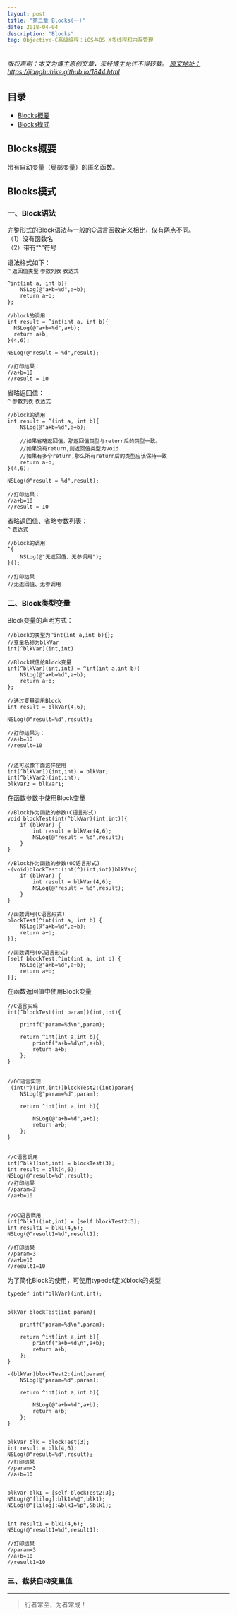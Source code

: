 ```yaml
---
layout: post
title: "第二章 Blocks(一)"
date: 2018-04-04
description: "Blocks"
tag: Objective-C高级编程：iOS与OS X多线程和内存管理
---
```



<h6>
  版权声明：本文为博主原创文章，未经博主允许不得转载。
  <a target="_blank" href="https://jianghuhike.github.io/1844.html">
  原文地址：https://jianghuhike.github.io/1844.html 
  </a>
</h6>



## 目录

* [Blocks概要](#content1)
* [Blocks模式](#content2)



<!-- ************************************************ -->
## <a id="content1"></a>Blocks概要
带有自动变量（局部变量）的匿名函数。

<!-- ************************************************ -->
## <a id="content2"></a>Blocks模式

### 一、Block语法
完整形式的Block语法与一般的C语言函数定义相比，仅有两点不同。     
（1）没有函数名   
（2）带有“^”符号  

语法格式如下：   
`^` `返回值类型` `参数列表` `表达式`  
```objc
^int(int a, int b){
    NSLog(@"a+b=%d",a+b);
    return a+b;
};
```  

```objc
//block的调用
int result = ^int(int a, int b){
  NSLog(@"a+b=%d",a+b);
  return a+b;
}(4,6);

NSLog(@"result = %d",result);

//打印结果：
//a+b=10
//result = 10
```

省略返回值：    
`^` `参数列表` `表达式`    
```objc
//block的调用
int result = ^(int a, int b){
    NSLog(@"a+b=%d",a+b);

    //如果省略返回值，那返回值类型与return后的类型一致。
    //如果没有return,则返回值类型为void
    //如果有多个return,那么所有return后的类型应该保持一致
    return a+b;
}(4,6);

NSLog(@"result = %d",result);

//打印结果：
//a+b=10
//result = 10
```

省略返回值、省略参数列表：    
`^` `表达式`   
```objc
//block的调用
^{
    NSLog(@"无返回值、无参调用");
}();

//打印结果
//无返回值、无参调用
```

### 二、Block类型变量

Block变量的声明方式：
```objc
//block的类型为^int(int a,int b){};
//变量名称为blkVar
int(^blkVar)(int,int)
```

```objc
//Block赋值给Block变量
int(^blkVar)(int,int) = ^int(int a,int b){
    NSLog(@"a+b=%d",a+b);
    return a+b;
};

//通过变量调用Block
int result = blkVar(4,6);

NSLog(@"result=%d",result);

//打印结果为：
//a+b=10
//result=10


//还可以像下面这样使用
int(^blkVar1)(int,int) = blkVar;
int(^blkVar2)(int,int);
blkVar2 = blkVar1;
```

在函数参数中使用Block变量
```objc
//Block作为函数的参数(C语言形式)
void blockTest(int(^blkVar)(int,int)){
    if (blkVar) {
        int result = blkVar(4,6);
        NSLog(@"result = %d",result);
    }
}

//Block作为函数的参数(OC语言形式)
-(void)blockTest:(int(^)(int,int))blkVar{
    if (blkVar) {
        int result = blkVar(4,6);
        NSLog(@"result = %d",result);
    }
}

//函数调用(C语言形式)
blockTest(^int(int a, int b) {
    NSLog(@"a+b=%d",a+b);
    return a+b;
});

//函数调用(OC语言形式)
[self blockTest:^int(int a, int b) {
    NSLog(@"a+b=%d",a+b);
    return a+b;
}];
```

在函数返回值中使用Block变量
```objc
//C语言实现
int(^blockTest(int param))(int,int){
    
    printf("param=%d\n",param);
    
    return ^int(int a,int b){
        printf("a+b=%d\n",a+b);
        return a+b;
    };
}


//OC语言实现
-(int(^)(int,int))blockTest2:(int)param{
    NSLog(@"param=%d",param);

    return ^int(int a,int b){
        
        NSLog(@"a+b=%d",a+b);
        return a+b;
    };
}


//C语言调用
int(^blk)(int,int) = blockTest(3);
int result = blk(4,6);
NSLog(@"result=%d",result);
//打印结果
//param=3
//a+b=10


//OC语言调用
int(^blk1)(int,int) = [self blockTest2:3];
int result1 = blk1(4,6);
NSLog(@"result1=%d",result1);

//打印结果
//param=3
//a+b=10
//result1=10
```

为了简化Block的使用，可使用typedef定义block的类型
```objc
typedef int(^blkVar)(int,int);


blkVar blockTest(int param){
    
    printf("param=%d\n",param);
    
    return ^int(int a,int b){
        printf("a+b=%d\n",a+b);
        return a+b;
    };
}

-(blkVar)blockTest2:(int)param{
    NSLog(@"param=%d",param);

    return ^int(int a,int b){
        
        NSLog(@"a+b=%d",a+b);
        return a+b;
    };
}


blkVar blk = blockTest(3);
int result = blk(4,6);
NSLog(@"result=%d",result);
//打印结果
//param=3
//a+b=10


blkVar blk1 = [self blockTest2:3];
NSLog(@"[lilog]:blk1=%@",blk1);
NSLog(@"[lilog]:&blk1=%p",&blk1);


int result1 = blk1(4,6);
NSLog(@"result1=%d",result1);

//打印结果
//param=3
//a+b=10
//result1=10
```

### 三、截获自动变量值









----------
>  行者常至，为者常成！


